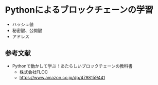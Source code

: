 # Pythonによるブロックチェーンの学習

* ハッシュ値
* 秘密鍵、公開鍵
* アドレス

## 参考文献

* Pythonで動かして学ぶ！あたらしいブロックチェーンの教科書
  * 株式会社FLOC
  * https://www.amazon.co.jp/dp/4798159441
